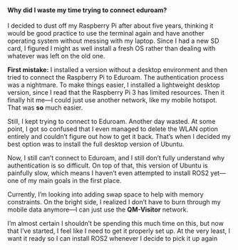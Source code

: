 #### Why did I waste my time trying to connect eduroam?

I decided to dust off my Raspberry Pi after about five years, thinking it would be good practice to use the terminal again and have another operating system without messing with my laptop. Since I had a new SD card, I figured I might as well install a fresh OS rather than dealing with whatever was left on the old one.

**First mistake:** I installed a version without a desktop environment and then tried to connect the Raspberry Pi to Eduroam. The authentication process was a nightmare. To make things easier, I installed a lightweight desktop version, since I read that the Raspberry Pi 3 has limited resources. Then it finally hit me—I could just use another network, like my mobile hotspot. That was **so** much easier.

Still, I kept trying to connect to Eduroam. Another day wasted. At some point, I got so confused that I even managed to delete the WLAN option entirely and couldn’t figure out how to get it back. That’s when I decided my best option was to install the full desktop version of Ubuntu.

Now, I still can’t connect to Eduroam, and I still don’t fully understand why authentication is so difficult. On top of that, this version of Ubuntu is painfully slow, which means I haven’t even attempted to install ROS2 yet—one of my main goals in the first place.

Currently, I’m looking into adding swap space to help with memory constraints. On the bright side, I realized I don’t have to burn through my mobile data anymore—I can just use the **QM-Visitor** network.

I’m almost certain I shouldn’t be spending this much time on this, but now that I’ve started, I feel like I need to get it properly set up. At the very least, I want it ready so I can install ROS2 whenever I decide to pick it up again


 